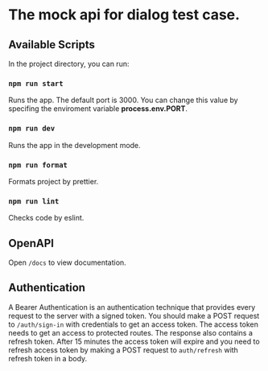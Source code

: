 # The mock api for dialog test case.

## Available Scripts

In the project directory, you can run:

### `npm run start`

Runs the app. The default port is 3000. You can change this value by specifing the enviroment variable **process.env.PORT**.

### `npm run dev`

Runs the app in the development mode.

### `npm run format`

Formats project by prettier.

### `npm run lint`

Checks code by eslint.

## OpenAPI

Open `/docs` to view documentation.

## Authentication

A Bearer Authentication is an authentication technique that provides every request to the server with a signed token. You should make a POST request to `/auth/sign-in` with credentials to get an access token. The access token needs to get an access to protected routes. The response also contains a refresh token. After 15 minutes the access token will expire and you need to refresh access token by making a POST request to `auth/refresh` with refresh token in a body.
